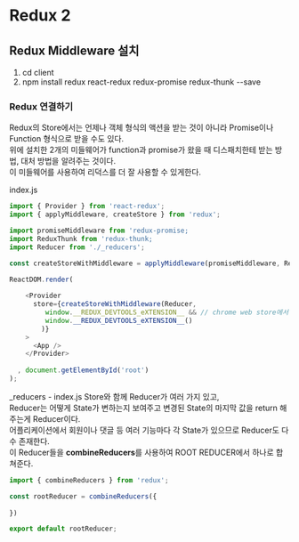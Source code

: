 # Redux 2

## Redux Middleware 설치
1. cd client
2. npm install redux react-redux redux-promise redux-thunk --save

### Redux 연결하기

Redux의 Store에서는 언제나 객체 형식의 액션을 받는 것이 아니라 Promise이나 Function 형식으로 받을 수도 있다.<br>
위에 설치한 2개의 미들웨어가 function과 promise가 왔을 때 디스패치한테 받는 방법, 대처 방법을 알려주는 것이다.<br>
이 미들웨어를 사용하여 리덕스를 더 잘 사용할 수 있게한다.

index.js
```js
import { Provider } from 'react-redux';
import { applyMiddleware, createStore } from 'redux';

import promiseMiddleware from 'redux-promise;
import ReduxThunk from 'redux-thunk;
import Reducer from './_reducers';

const createStoreWithMiddleware = applyMiddleware(promiseMiddleware, ReduxThunk)(createStore)

ReactDOM.render(
  
    <Provider
      store={createStoreWithMiddleware(Reducer,
         window.__REDUX_DEVTOOLS_eXTENSION__ && // chrome web store에서 Redux extensions 설치
         window.__REDUX_DEVTOOLS_eXTENSION__()
        )}
    >
      <App />
    </Provider>
    
  , document.getElementById('root')
);

```

_reducers - index.js
Store와 함께 Reducer가 여러 가지 있고,<br>
Reducer는 어떻게 State가 변하는지 보여주고 변경된 State의 마지막 값을 return 해주는게 Reducer이다.<br>
어플리케이션에서 회원이나 댓글 등 여러 기능마다 각 State가 있으므로 Reducer도 다수 존재한다.<br>
이 Reducer들을 **combineReducers**를 사용하여 ROOT REDUCER에서 하나로 합쳐준다.
```js
import { combineReducers } from 'redux';

const rootReducer = combineReducers({
 
})

export default rootReducer;

```
